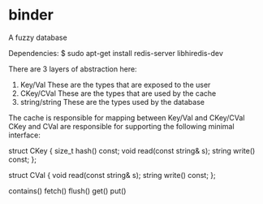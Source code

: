 # binder
A fuzzy database 

Dependencies:
  $ sudo apt-get install redis-server libhiredis-dev

There are 3 layers of abstraction here:

1. Key/Val       These are the types that are exposed to the user
2. CKey/CVal     These are the types that are used by the cache
3. string/string These are the types used by the database

The cache is responsible for mapping between Key/Val and CKey/CVal
CKey and CVal are responsible for supporting the following minimal interface:

struct CKey {
  size_t hash() const;
  void read(const string& s);
  string write() const;
};

struct CVal {
  void read(const string& s);
  string write() const;
};

contains()
fetch()
flush()
get()
put()
